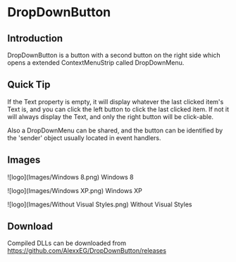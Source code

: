 # DropDownButton

## Introduction

DropDownButton is a button with a second button on the right side which opens a extended ContextMenuStrip called DropDownMenu.

## Quick Tip

If the Text property is empty, it will display whatever the last clicked item's Text is, and you can click the left button to click the last clicked item. If not it will always display the Text, and only the right button will be click-able.

Also a DropDownMenu can be shared, and the button can be identified by the 'sender' object usually located in event handlers.

## Images

![logo](Images/Windows 8.png) Windows 8

![logo](Images/Windows XP.png) Windows XP

![logo](Images/Without Visual Styles.png) Without Visual Styles

## Download

Compiled DLLs can be downloaded from https://github.com/AlexxEG/DropDownButton/releases
